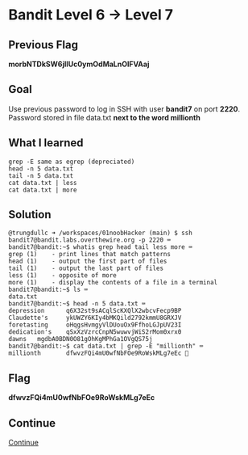 # Bandit Level 6 → Level 7

## Previous Flag
<b>morbNTDkSW6jIlUc0ymOdMaLnOlFVAaj</b>

## Goal
Use previous password to log in SSH with user <b>bandit7</b> on port <b>2220</b>.  Password stored in file data.txt <b>next to the word millionth</b>

## What I learned
```
grep -E same as egrep (depreciated)
head -n 5 data.txt
tail -n 5 data.txt
cat data.txt | less
cat data.txt | more
```

## Solution
```
@trungdullc ➜ /workspaces/01noobHacker (main) $ ssh bandit7@bandit.labs.overthewire.org -p 2220 ⌨️
bandit7@bandit:~$ whatis grep head tail less more ⌨️
grep (1)    - print lines that match patterns
head (1)    - output the first part of files
tail (1)    - output the last part of files
less (1)    - opposite of more
more (1)    - display the contents of a file in a terminal
bandit7@bandit:~$ ls ⌨️
data.txt
bandit7@bandit:~$ head -n 5 data.txt ⌨️
depression      q6X32st9sACqlScKXQlX2wbcvFecp9BP
Claudette's     ykUWZY6KIy4bMKQild2792kmmU8GRXJV
foretasting     oHqgsHvmgyVlDUouOx9FfhoLGJpUV23I
dedication's    qSxXzVzrcCnpN5wuwvjWiS2rMom0xrx0
dawns   mgdbA0BDN0O81gOhKgMPhGa1OVgQS75j
bandit7@bandit:~$ cat data.txt | grep -E "millionth" ⌨️
millionth       dfwvzFQi4mU0wfNbFOe9RoWskMLg7eEc 🔐
```

## Flag
<b>dfwvzFQi4mU0wfNbFOe9RoWskMLg7eEc</b>

## Continue
[Continue](/overthewire/0708.md)